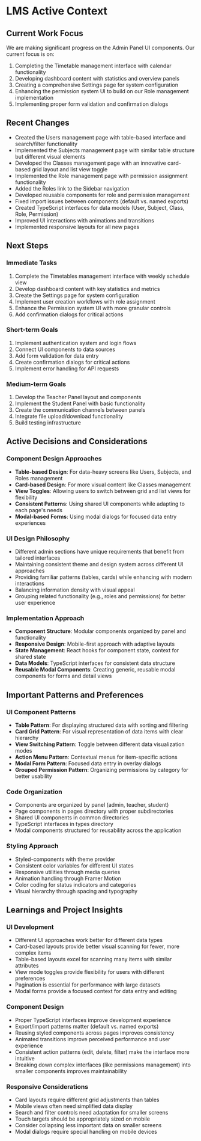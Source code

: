 # LMS Active Context

## Current Work Focus

We are making significant progress on the Admin Panel UI components. Our current focus is on:

1. Completing the Timetable management interface with calendar functionality
2. Developing dashboard content with statistics and overview panels
3. Creating a comprehensive Settings page for system configuration
4. Enhancing the permission system UI to build on our Role management implementation
5. Implementing proper form validation and confirmation dialogs

## Recent Changes

- Created the Users management page with table-based interface and search/filter functionality
- Implemented the Subjects management page with similar table structure but different visual elements
- Developed the Classes management page with an innovative card-based grid layout and list view toggle
- Implemented the Role management page with permission assignment functionality
- Added the Roles link to the Sidebar navigation
- Developed reusable components for role and permission management
- Fixed import issues between components (default vs. named exports)
- Created TypeScript interfaces for data models (User, Subject, Class, Role, Permission)
- Improved UI interactions with animations and transitions
- Implemented responsive layouts for all new pages

## Next Steps

### Immediate Tasks
1. Complete the Timetables management interface with weekly schedule view
2. Develop dashboard content with key statistics and metrics
3. Create the Settings page for system configuration
4. Implement user creation workflows with role assignment
5. Enhance the Permission system UI with more granular controls
6. Add confirmation dialogs for critical actions

### Short-term Goals
1. Implement authentication system and login flows
2. Connect UI components to data sources
3. Add form validation for data entry
4. Create confirmation dialogs for critical actions
5. Implement error handling for API requests

### Medium-term Goals
1. Develop the Teacher Panel layout and components
2. Implement the Student Panel with basic functionality
3. Create the communication channels between panels
4. Integrate file upload/download functionality
5. Build testing infrastructure

## Active Decisions and Considerations

### Component Design Approaches
- **Table-based Design**: For data-heavy screens like Users, Subjects, and Roles management
- **Card-based Design**: For more visual content like Classes management
- **View Toggles**: Allowing users to switch between grid and list views for flexibility
- **Consistent Patterns**: Using shared UI components while adapting to each page's needs
- **Modal-based Forms**: Using modal dialogs for focused data entry experiences

### UI Design Philosophy
- Different admin sections have unique requirements that benefit from tailored interfaces
- Maintaining consistent theme and design system across different UI approaches
- Providing familiar patterns (tables, cards) while enhancing with modern interactions
- Balancing information density with visual appeal
- Grouping related functionality (e.g., roles and permissions) for better user experience

### Implementation Approach
- **Component Structure**: Modular components organized by panel and functionality
- **Responsive Design**: Mobile-first approach with adaptive layouts
- **State Management**: React hooks for component state, context for shared state
- **Data Models**: TypeScript interfaces for consistent data structure
- **Reusable Modal Components**: Creating generic, reusable modal components for forms and detail views

## Important Patterns and Preferences

### UI Component Patterns
- **Table Pattern**: For displaying structured data with sorting and filtering
- **Card Grid Pattern**: For visual representation of data items with clear hierarchy
- **View Switching Pattern**: Toggle between different data visualization modes
- **Action Menu Pattern**: Contextual menus for item-specific actions
- **Modal Form Pattern**: Focused data entry in overlay dialogs
- **Grouped Permission Pattern**: Organizing permissions by category for better usability

### Code Organization
- Components are organized by panel (admin, teacher, student)
- Page components in pages directory with proper subdirectories
- Shared UI components in common directories
- TypeScript interfaces in types directory
- Modal components structured for reusability across the application

### Styling Approach
- Styled-components with theme provider
- Consistent color variables for different UI states
- Responsive utilities through media queries
- Animation handling through Framer Motion
- Color coding for status indicators and categories
- Visual hierarchy through spacing and typography

## Learnings and Project Insights

### UI Development
- Different UI approaches work better for different data types
- Card-based layouts provide better visual scanning for fewer, more complex items
- Table-based layouts excel for scanning many items with similar attributes
- View mode toggles provide flexibility for users with different preferences
- Pagination is essential for performance with large datasets
- Modal forms provide a focused context for data entry and editing

### Component Design
- Proper TypeScript interfaces improve development experience
- Export/import patterns matter (default vs. named exports)
- Reusing styled components across pages improves consistency
- Animated transitions improve perceived performance and user experience
- Consistent action patterns (edit, delete, filter) make the interface more intuitive
- Breaking down complex interfaces (like permissions management) into smaller components improves maintainability

### Responsive Considerations
- Card layouts require different grid adjustments than tables
- Mobile views often need simplified data display
- Search and filter controls need adaptation for smaller screens
- Touch targets should be appropriately sized on mobile
- Consider collapsing less important data on smaller screens 
- Modal dialogs require special handling on mobile devices 